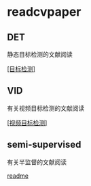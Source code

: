 # readcvpaper

## DET

静态目标检测的文献阅读

[[目标检测]](./DET/readme.md)



## VID

有关视频目标检测的文献阅读

[[视频目标检测]](./vid/vid.md)



## semi-supervised
有关半监督的文献阅读

[readme](./semi/readme.md)